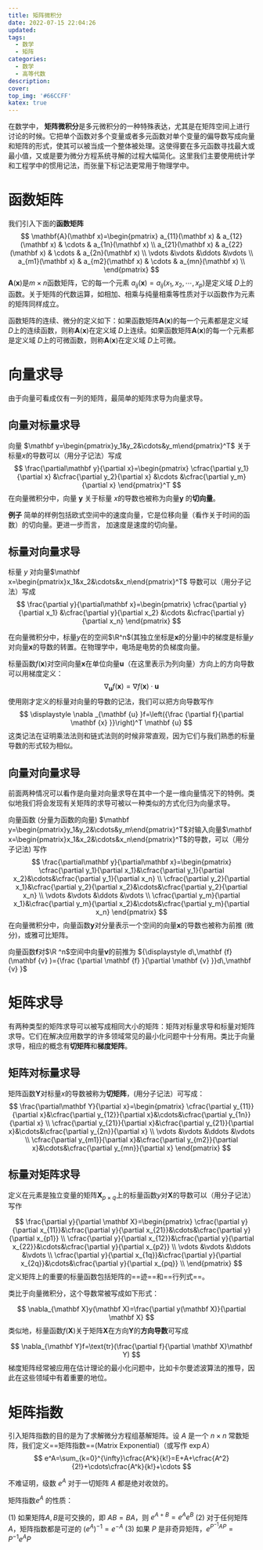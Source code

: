```yaml
---
title: 矩阵微积分
date: 2022-07-15 22:04:26
updated:
tags: 
  - 数学
  - 矩阵
categories:
  - 数学
  - 高等代数
description:
cover:
top_img: '#66CCFF'
katex: true
---
```


在数学中， **矩阵微积分**是多元微积分的一种特殊表达，尤其是在矩阵空间上进行讨论的时候。它把单个函数对多个变量或者多元函数对单个变量的偏导数写成向量和矩阵的形式，使其可以被当成一个整体被处理。这使得要在多元函数寻找最大或最小值，又或是要为微分方程系统寻解的过程大幅简化。这里我们主要使用统计学和工程学中的惯用记法，而张量下标记法更常用于物理学中。

# 函数矩阵

我们引入下面的**函数矩阵** 
$$
\mathbf{A}(\mathbf x)=\begin{pmatrix}
a_{11}(\mathbf x) & a_{12}(\mathbf x) & \cdots & a_{1n}(\mathbf x) \\ 
a_{21}(\mathbf x) & a_{22}(\mathbf x) & \cdots & a_{2n}(\mathbf x) \\ 
\vdots &\vdots &\ddots &\vdots \\ 
a_{m1}(\mathbf x) & a_{m2}(\mathbf x) & \cdots & a_{mn}(\mathbf x) \\ 
\end{pmatrix}
$$
$\mathbf{A}(\mathbf x)$是$m\times n$函数矩阵，它的每一个元素 $a_{ij}(\mathbf x)=a_{ij}(x_1,x_2,\cdots,x_p)$是定义域 $D$上的函数。关于矩阵的代数运算，如相加、相乘与纯量相乘等性质对于以函数作为元素的矩阵同样成立。

函数矩阵的连续、微分的定义如下：如果函数矩阵$\mathbf{A}(\mathbf x)$的每一个元素都是定义域 $D$上的连续函数，则称$\mathbf{A}(\mathbf x)$在定义域 $D$上连续。如果函数矩阵$\mathbf{A}(\mathbf x)$的每一个元素都是定义域 $D$上的可微函数，则称$\mathbf{A}(\mathbf x)$在定义域 $D$上可微。

# 向量求导

由于向量可看成仅有一列的矩阵，最简单的矩阵求导为向量求导。

## 向量对标量求导

向量 $\mathbf y=\begin{pmatrix}y_1&y_2&\cdots&y_m\end{pmatrix}^T$ 关于标量$x$的导数可以（用分子记法）写成
$$
\frac{\partial\mathbf y}{\partial x}=\begin{pmatrix}
\cfrac{\partial y_1}{\partial x}
&\cfrac{\partial y_2}{\partial x}
&\cdots
&\cfrac{\partial y_m}{\partial x}
\end{pmatrix}^T
$$
在向量微积分中，向量 $\mathbf {y}$ 关于标量 $x$的导数也被称为向量$\mathbf {y}$ 的**切向量**。

**例子** 简单的样例包括欧式空间中的速度向量，它是位移向量（看作关于时间的函数）的切向量。更进一步而言， 加速度是速度的切向量。

## 标量对向量求导

标量 $y$ 对向量$\mathbf x=\begin{pmatrix}x_1&x_2&\cdots&x_n\end{pmatrix}^T$ 导数可以（用分子记法）写成
$$
\frac{\partial y}{\partial\mathbf x}=\begin{pmatrix}
\cfrac{\partial y}{\partial x_1}
&\cfrac{\partial y}{\partial x_2}
&\cdots
&\cfrac{\partial y}{\partial x_n}
\end{pmatrix}
$$

在向量微积分中，标量$y$在的空间$\R^n$(其独立坐标是$\mathbf x$的分量)中的梯度是标量$y$对向量$\mathbf x$的导数的转置。在物理学中，电场是电势的负梯度向量。

标量函数$f(\mathbf x)$对空间向量$\mathbf x$在单位向量$\mathbf u$（在这里表示为列向量）方向上的方向导数可以用梯度定义：
$$
{\displaystyle \nabla _{\mathbf {u} }{f}(\mathbf {x} )=\nabla f(\mathbf {x} )\cdot \mathbf {u} }
$$
使用刚才定义的标量对向量的导数的记法，我们可以把方向导数写作 
$$
\displaystyle \nabla _{\mathbf {u} }f=\left({\frac {\partial f}{\partial \mathbf {x} }}\right)^T \mathbf {u} 
$$
这类记法在证明乘法法则和链式法则的时候非常直观，因为它们与我们熟悉的标量导数的形式较为相似。

## 向量对向量求导

前面两种情况可以看作是向量对向量求导在其中一个是一维向量情况下的特例。类似地我们将会发现有关矩阵的求导可被以一种类似的方式化归为向量求导。

向量函数 (分量为函数的向量) $\mathbf y=\begin{pmatrix}y_1&y_2&\cdots&y_m\end{pmatrix}^T$对输入向量$\mathbf x=\begin{pmatrix}x_1&x_2&\cdots&x_n\end{pmatrix}^T$的导数，可以（用分子记法) 写作
$$
\frac{\partial\mathbf y}{\partial\mathbf x}=\begin{pmatrix}
\cfrac{\partial y_1}{\partial x_1}&\cfrac{\partial y_1}{\partial x_2}&\cdots&\cfrac{\partial y_1}{\partial x_n} \\
\cfrac{\partial y_2}{\partial x_1}&\cfrac{\partial y_2}{\partial x_2}&\cdots&\cfrac{\partial y_2}{\partial x_n} \\
\vdots &\vdots &\ddots &\vdots \\ 
\cfrac{\partial y_m}{\partial x_1}&\cfrac{\partial y_m}{\partial x_2}&\cdots&\cfrac{\partial y_m}{\partial x_n} 
\end{pmatrix}
$$
在向量微积分中，向量函数$\mathbf y$对分量表示一个空间的向量$\mathbf x$的导数也被称为前推 (微分)，或雅可比矩阵。

向量函数$\mathbf f$对$\R ^n$空间中向量$\mathbf v$的前推为 ${\displaystyle d\,\mathbf {f} (\mathbf {v} )={\frac {\partial \mathbf {f} }{\partial \mathbf {v} }}d\,\mathbf {v} }$

# 矩阵求导

有两种类型的矩阵求导可以被写成相同大小的矩阵：矩阵对标量求导和标量对矩阵求导。它们在解决应用数学的许多领域常见的最小化问题中十分有用。类比于向量求导，相应的概念有**切矩阵**和**梯度矩阵**。

## 矩阵对标量求导

矩阵函数$\mathbf Y$对标量$x$的导数被称为**切矩阵**，(用分子记法）可写成：
$$
\frac{\partial\mathbf Y}{\partial x}=\begin{pmatrix}
\cfrac{\partial y_{11}}{\partial x}&\cfrac{\partial y_{12}}{\partial x}&\cdots&\cfrac{\partial y_{1n}}{\partial x} \\
\cfrac{\partial y_{21}}{\partial x}&\cfrac{\partial y_{21}}{\partial x}&\cdots&\cfrac{\partial y_{2n}}{\partial x} \\
\vdots &\vdots &\ddots &\vdots \\ 
\cfrac{\partial y_{m1}}{\partial x}&\cfrac{\partial y_{m2}}{\partial x}&\cdots&\cfrac{\partial y_{mn}}{\partial x} 
\end{pmatrix}
$$

## 标量对矩阵求导

定义在元素是独立变量的矩阵$\mathbf X_{p\times q}$上的标量函数$y$对$\mathbf X$的导数可以（用分子记法）写作

$$
\frac{\partial y}{\partial \mathbf X}=\begin{pmatrix}
\cfrac{\partial y}{\partial x_{11}}&\cfrac{\partial y}{\partial x_{21}}&\cdots&\cfrac{\partial y}{\partial x_{p1}} \\
\cfrac{\partial y}{\partial x_{12}}&\cfrac{\partial y}{\partial x_{22}}&\cdots&\cfrac{\partial y}{\partial x_{p2}} \\
\vdots &\vdots &\ddots &\vdots \\ 
\cfrac{\partial y}{\partial x_{1q}}&\cfrac{\partial y}{\partial x_{2q}}&\cdots&\cfrac{\partial y}{\partial x_{pq}} \\
\end{pmatrix}
$$
定义矩阵上的重要的标量函数包括矩阵的==迹==和==行列式==。

类比于向量微积分，这个导数常被写成如下形式：

$$
\nabla_{\mathbf X}y(\mathbf X)=\frac{\partial y(\mathbf X)}{\partial \mathbf X}
$$
类似地，标量函数$f(\mathbf X)$关于矩阵$\mathbf X$在方向$\mathbf Y$的**方向导数**可写成

$$
\nabla_{\mathbf Y}f=\text{tr}(\frac{\partial f}{\partial \mathbf X}\mathbf Y)
$$
梯度矩阵经常被应用在估计理论的最小化问题中，比如卡尔曼滤波算法的推导，因此在这些领域中有着重要的地位。

# 矩阵指数

引入矩阵指数的目的是为了求解微分方程组基解矩阵。设 $A$ 是一个 $n\times n$ 常数矩阵，我们定义==矩阵指数==(Matrix Exponential)（或写作 $\exp A$）  
$$
e^A=\sum_{k=0}^{\infty}\cfrac{A^k}{k!}=E+A+\cfrac{A^2}{2!}+\cdots\cfrac{A^k}{k!}+\cdots
$$

不难证明，级数 $e^A$ 对于一切矩阵 $A$ 都是绝对收敛的。

矩阵指数$e^A$ 的性质：

(1) 如果矩阵$A,B$是可交换的，即 $AB=BA$，则 $e^{A+B}=e^Ae^B$
(2) 对于任何矩阵 $A$，矩阵指数都是可逆的 $(e^A)^{-1}=e^{-A}$
(3) 如果 $P$ 是非奇异矩阵，$e^{P^{-1}AP}=P^{-1}e^AP$

